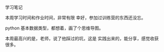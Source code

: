 学习笔记



本周学习时间和作业时间，非常有限
幸好，参加过训练营的东西还没忘。

python  基本数据类型，都想着，画了个思维导图。

本周最高兴的是，老师，说了他踩过的坑，这是 实践出来的，能分享，感觉收获很多。


